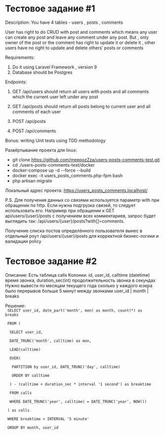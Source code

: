 # Тестовое задание #1
Description:
You have 4 tables - users , posts , comments

User has right to do CRUD with post and comments which means any user can create any post and leave any comment under any post.
But , only owner of the post or the comment has right to update it or delete it , other users have no right to update and delete others’ posts or comments

Requirements:
1. Do it using Laravel Framework , version 9
2. Database should be Postgres

Endpoints:
1. GET /api/users should return all users with posts and all comments which the current user left under any post

2. GET /api/posts should return all posts belong to current user and all comments of each user

3. POST /api/posts

4. POST /api/comments

Bonus:
writing Unit tests
using TDD methodology

Развёртывание проекта для linux:
- git clone https://github.com/meepozZza/users-posts-comments-test.git
- cd ./users-posts-comments-test/docker
- docker-compose up -d --force --build
- docker exec -it users_posts_comments.php-fpm bash
- php artisan migrate

Локальный адрес проекта: https://users_posts_comments.localhost/

P.S. Для получения данных со связями используется параметр with при обращении по http. Если нужна подгрузка связей, то следует использовать его. Например при обращении к GET api/users/{user}/posts с получением всех комментариев, запрос будет выглядить так: /api/users/{user}/posts?with[]=comments.

Получение списка постов определённого пользователя вынес в отдельный роут /api/users/{user}/posts для корректной бизнес-логики и валидации policy

# Тестовое задание #2
Описание: Есть таблица calls
Колонки: id, user_id, calltime (datetime) время звонка, duration_sec(int) продолжительность звонка в секундах
Нужно вывести по месяцам текущего года сколько у каждого юзера было перерывов больше 5 минут между звонками
user_id | month | breaks

Решение:
\
<code>
SELECT user_id, date_part('month', mon) as month, count(*) as breaks\
&nbsp;FROM (\
&nbsp;&nbsp;SELECT user_id,\
&nbsp;&nbsp;DATE_TRUNC('month', calltime) as mon,\
&nbsp;&nbsp;LEAD(calltime)\
&nbsp;&nbsp;OVER(\
&nbsp;&nbsp;&nbsp;PARTITION by user_id, DATE_TRUNC('day', calltime)\
&nbsp;&nbsp;&nbsp;ORDER BY calltime\
&nbsp;&nbsp;) - (calltime + duration_sec * interval '1 second') as breaktime\
&nbsp;&nbsp;FROM calls\
&nbsp;&nbsp;WHERE DATE_TRUNC('year', calltime) = DATE_TRUNC('year', NOW())\
&nbsp;) as calls\
&nbsp;WHERE breaktime > INTERVAL '5 minute'\
&nbsp;GROUP BY month, user_id\
</code>
